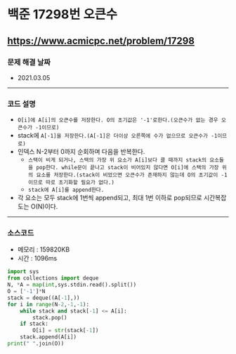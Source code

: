 # 백준 17298번 오큰수
https://www.acmicpc.net/problem/17298
---

### 문제 해결 날짜
- 2021.03.05
---

### 코드 설명
- ```O[i]에 A[i]의 오큰수를 저장한다. O의 초기값은 '-1'로한다.(오큰수가 없는 경우 오큰수가 -1이므로)```
- stack에 ```A[-1]을 저장한다.(A[-1]은 더이상 오른쪽에 수가 없으므로 오큰수가 -1이므로)```
- 인덱스 N-2부터 0까지 순회하며 다음을 반복한다.
    * ```스택이 비게 되거나, 스택의 가장 위 요소가 A[i]보다 클 때까지 stack의 요소들을 pop한다. while문이 끝나고 stack이 비어있지 않다면 O[i]에 스택의 가장 위의 요소를 저장한다.(stack이 비었으면 오큰수가 존재하지 않는데 O의 초기값이 -1이므로 따로 초기화할 필요가 없다.)```
    * ```stack에 A[i]를 append한다.```
- 각 요소는 모두 stack에 1번씩 append되고, 최대 1번 이하로 pop되므로 시간복잡도는 O(N)이다.
---

### 소스코드
- 메모리 : 159820KB
- 시간 : 1096ms
```Python
import sys
from collections import deque
N, *A = map(int,sys.stdin.read().split())
O = ['-1']*N
stack = deque((A[-1],))
for i in range(N-2,-1,-1):
    while stack and stack[-1] <= A[i]:
        stack.pop()
    if stack:
        O[i] = str(stack[-1])
    stack.append(A[i])
print(" ".join(O))
```